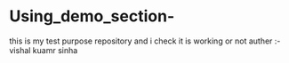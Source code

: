 # Using_demo_section-
this is my test purpose repository and i check it is working or not 
auther :- vishal kuamr sinha 


